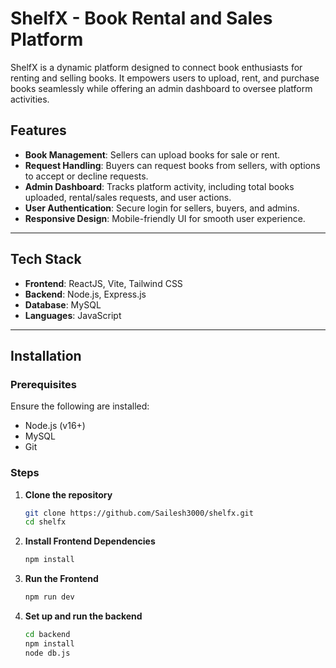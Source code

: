 # ShelfX - Book Rental and Sales Platform

ShelfX is a dynamic platform designed to connect book enthusiasts for renting and selling books. It empowers users to upload, rent, and purchase books seamlessly while offering an admin dashboard to oversee platform activities.

## Features

- **Book Management**: Sellers can upload books for sale or rent.
- **Request Handling**: Buyers can request books from sellers, with options to accept or decline requests.
- **Admin Dashboard**: Tracks platform activity, including total books uploaded, rental/sales requests, and user actions.
- **User Authentication**: Secure login for sellers, buyers, and admins.
- **Responsive Design**: Mobile-friendly UI for smooth user experience.

---

## Tech Stack

- **Frontend**: ReactJS, Vite, Tailwind CSS
- **Backend**: Node.js, Express.js
- **Database**: MySQL
- **Languages**: JavaScript

---

## Installation

### Prerequisites
Ensure the following are installed:
- Node.js (v16+)
- MySQL
- Git

### Steps

1. **Clone the repository**
   ```bash
   git clone https://github.com/Sailesh3000/shelfx.git
   cd shelfx
2. **Install Frontend Dependencies**
    ```bash
    npm install
3. **Run the Frontend**
    ```bash
    npm run dev
4. **Set up and run the backend**
    ```bash
    cd backend
    npm install
    node db.js    
